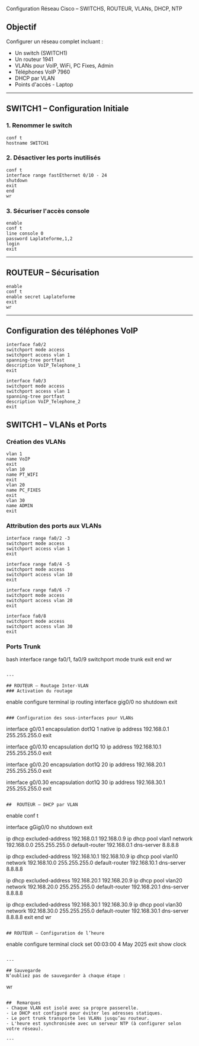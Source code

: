Configuration Réseau Cisco – SWITCHS, ROUTEUR, VLANs, DHCP, NTP

## Objectif
Configurer un réseau complet incluant :
- Un switch (SWITCH1)
- Un routeur 1941
- VLANs pour VoIP, WiFi, PC Fixes, Admin
- Téléphones VoIP 7960
- DHCP par VLAN
- Points d'accès - Laptop

---

##  SWITCH1 – Configuration Initiale

### 1. Renommer le switch
```
conf t
hostname SWITCH1
```

### 2. Désactiver les ports inutilisés
```
conf t
interface range fastEthernet 0/10 - 24
shutdown
exit
end
wr
```

### 3. Sécuriser l'accès console
```
enable
conf t
line console 0
password Laplateforme,1,2
login
exit
```

---

##  ROUTEUR – Sécurisation
```
enable
conf t
enable secret Laplateforme
exit
wr
```

---

##  Configuration des téléphones VoIP
```
interface fa0/2
switchport mode access
switchport access vlan 1
spanning-tree portfast
description VoIP_Telephone_1
exit

interface fa0/3
switchport mode access
switchport access vlan 1
spanning-tree portfast
description VoIP_Telephone_2
exit
```

## SWITCH1 – VLANs et Ports
### Création des VLANs
```
vlan 1
name VoIP
exit
vlan 10
name PT_WIFI
exit
vlan 20
name PC_FIXES
exit
vlan 30
name ADMIN
exit
```

### Attribution des ports aux VLANs
```
interface range fa0/2 -3
switchport mode access
switchport access vlan 1
exit

interface range fa0/4 -5
switchport mode access
switchport access vlan 10
exit

interface range fa0/6 -7
switchport mode access
switchport access vlan 20
exit

interface fa0/8
switchport mode access
switchport access vlan 30
exit
```

### Ports Trunk
bash
interface range fa0/1, fa0/9
switchport mode trunk
exit
end
wr
```

---

## ROUTEUR – Routage Inter-VLAN
### Activation du routage
```
enable
configure terminal
ip routing
interface gig0/0
no shutdown
exit
```

### Configuration des sous-interfaces pour VLANs
```
interface g0/0.1
encapsulation dot1Q 1 native
ip address 192.168.0.1 255.255.255.0
exit

interface g0/0.10
encapsulation dot1Q 10
ip address 192.168.10.1 255.255.255.0
exit

interface g0/0.20
encapsulation dot1Q 20
ip address 192.168.20.1 255.255.255.0
exit

interface g0/0.30
encapsulation dot1Q 30
ip address 192.168.30.1 255.255.255.0
exit
```

##  ROUTEUR – DHCP par VLAN
```
enable
conf t

interface gGig0/0
no shutdown
exit

ip dhcp excluded-address 192.168.0.1 192.168.0.9
ip dhcp pool vlan1
network 192.168.0.0 255.255.255.0
default-router 192.168.0.1
dns-server 8.8.8.8

ip dhcp excluded-address 192.168.10.1 192.168.10.9
ip dhcp pool vlan10
network 192.168.10.0 255.255.255.0
default-router 192.168.10.1
dns-server 8.8.8.8

ip dhcp excluded-address 192.168.20.1 192.168.20.9
ip dhcp pool vlan20
network 192.168.20.0 255.255.255.0
default-router 192.168.20.1
dns-server 8.8.8.8

ip dhcp excluded-address 192.168.30.1 192.168.30.9
ip dhcp pool vlan30
network 192.168.30.0 255.255.255.0
default-router 192.168.30.1
dns-server 8.8.8.8
exit
end
wr
```

## ROUTEUR – Configuration de l’heure
```
enable
configure terminal
clock set 00:03:00 4 May 2025
exit
show clock
```

---

## Sauvegarde
N’oubliez pas de sauvegarder à chaque étape :
```
wr
```

##  Remarques
- Chaque VLAN est isolé avec sa propre passerelle.
- Le DHCP est configuré pour éviter les adresses statiques.
- Le port trunk transporte les VLANs jusqu’au routeur.
- L'heure est synchronisée avec un serveur NTP (à configurer selon votre réseau).

---

